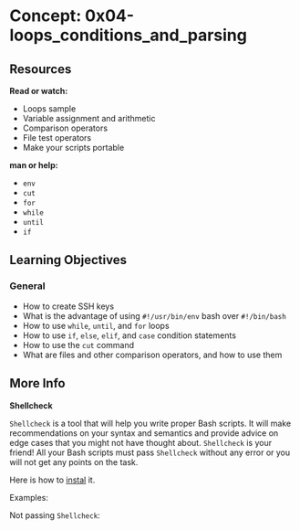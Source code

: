 # Concept: 0x04-loops_conditions_and_parsing

## Resources

**Read or watch:**

- Loops sample
- Variable assignment and arithmetic
- Comparison operators
- File test operators
- Make your scripts portable

**man or help:**

- `env`
- `cut`
- `for`
- `while`
- `until`
- `if`

## Learning Objectives

### General

- How to create SSH keys
- What is the advantage of using `#!/usr/bin/env` bash over `#!/bin/bash`
- How to use `while`, `until`, and `for` loops
- How to use `if`, `else`, `elif`, and `case` condition statements
- How to use the `cut` command
- What are files and other comparison operators, and how to use them

## More Info

**Shellcheck**

`Shellcheck` is a tool that will help you write proper Bash scripts. It will make recommendations on your syntax and semantics and provide advice on edge cases that you might not have thought about. `Shellcheck` is your friend! All your Bash scripts must pass `Shellcheck` without any error or you will not get any points on the task.

Here is how to [instal](https://github.com/koalaman/shellcheck#installing) it.

Examples:

Not passing `Shellcheck`: